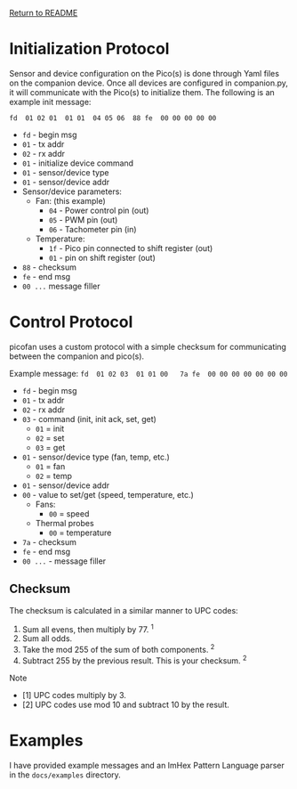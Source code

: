 [Return to README](../README.md)

# Initialization Protocol

Sensor and device configuration on the Pico(s) is done through Yaml files on the companion device. Once all devices are configured in companion.py, it will communicate with the Pico(s) to initialize them. The following is an example init message:

`fd  01 02 01  01 01  04 05 06  88 fe  00 00 00 00 00`

- `fd` - begin msg
- `01` - tx addr
- `02` - rx addr
- `01` - initialize device command
- `01` - sensor/device type
- `01` - sensor/device addr
- Sensor/device parameters:
	- Fan: (this example)
		- `04` - Power control pin (out)
		- `05` - PWM pin (out)
		- `06` - Tachometer pin (in)
	- Temperature:
		- `1f` - Pico pin connected to shift register (out)
		- `01` - pin on shift register (out)
- `88` - checksum
- `fe` - end msg
- `00 ...` message filler



# Control Protocol

picofan uses a custom protocol with a simple checksum for communicating between the companion and pico(s).

Example message: `fd  01 02 03  01 01 00   7a fe  00 00 00 00 00 00 00`
- `fd` - begin msg
- `01` - tx addr
- `02` - rx addr
- `03` - command (init, init ack, set, get)
	- `01` = init
	- `02` = set
	- `03` = get
- `01` - sensor/device type (fan, temp, etc.)
	- `01` = fan
	- `02` = temp
- `01` - sensor/device addr 
- `00` - value to set/get (speed, temperature, etc.)
	- Fans:
		- `00` = speed
	- Thermal probes
		- `00` = temperature
- `7a` - checksum
- `fe` - end msg
- `00 ...` - message filler

## Checksum

The checksum is calculated in a similar manner to UPC codes:
1. Sum all evens, then multiply by 77. <sup>1</sup>
2. Sum all odds.
3. Take the mod 255 of the sum of both components. <sup>2</sup>
4. Subtract 255 by the previous result. This is your checksum. <sup>2</sup>

> [!NOTE]
> - [1] UPC codes multiply by 3.
> - [2] UPC codes use mod 10 and subtract 10 by the result.


# Examples

I have provided example messages and an ImHex Pattern Language parser in the `docs/examples` directory. 